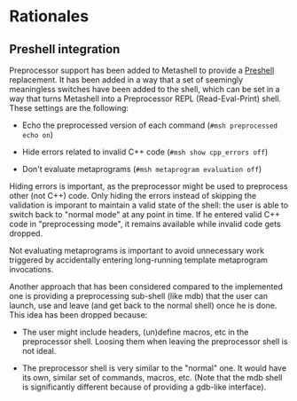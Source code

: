 # Rationales

## Preshell integration

Preprocessor support has been added to Metashell to provide a
[Preshell](https://github.com/sabel83/preshell) replacement. It has been added
in a way that a set of seemingly meaningless switches have been added to the
shell, which can be set in a way that turns Metashell into a Preprocessor REPL
(Read-Eval-Print) shell. These settings are the following:

* Echo the preprocessed version of each command (`#msh preprocessed echo on`)

* Hide errors related to invalid C++ code (`#msh show cpp_errors off`)

* Don't evaluate metaprograms (`#msh metaprogram evaluation off`)

Hiding errors is important, as the preprocessor might be used to preprocess
other (not C++) code. Only hiding the errors instead of skipping the validation
is imporant to maintain a valid state of the shell: the user is able to switch
back to "normal mode" at any point in time. If he entered valid C++ code in
"preprocessing mode", it remains available while invalid code gets dropped.

Not evaluating metaprograms is important to avoid unnecessary work triggered by
accidentally entering long-running template metaprogram invocations.

Another approach that has been considered compared to the implemented one is
providing a preprocessing sub-shell (like mdb) that the user can launch, use and
leave (and get back to the normal shell) once he is done. This idea has been
dropped because:

* The user might include headers, (un)define macros, etc in the preprocessor
  shell. Loosing them when leaving the preprocessor shell is not ideal.

* The preprocessor shell is very similar to the "normal" one. It would have its
  own, similar set of commands, macros, etc. (Note that the mdb shell is
  significantly different because of providing a gdb-like interface).


